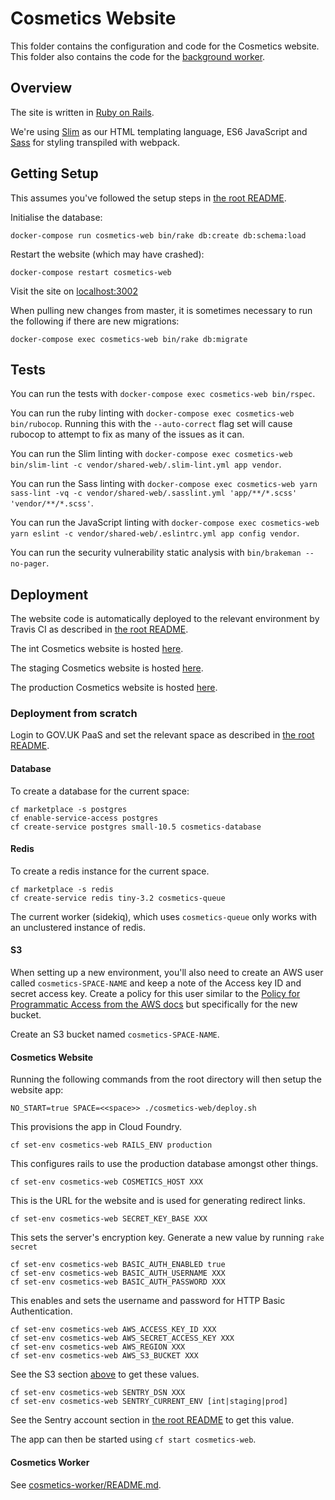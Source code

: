 # Cosmetics Website

This folder contains the configuration and code for the Cosmetics website.
This folder also contains the code for the [background worker](../cosmetics-worker/README.md).


## Overview

The site is written in [Ruby on Rails](https://rubyonrails.org/).

We're using [Slim](http://slim-lang.com/) as our HTML templating language, 
ES6 JavaScript and [Sass](https://sass-lang.com/) for styling transpiled with webpack.


## Getting Setup

This assumes you've followed the setup steps in [the root README](../README.md#getting-setup).

Initialise the database:

    docker-compose run cosmetics-web bin/rake db:create db:schema:load

Restart the website (which may have crashed):

    docker-compose restart cosmetics-web

Visit the site on [localhost:3002](http://localhost:3002)

When pulling new changes from master, it is sometimes necessary to run the following
if there are new migrations:

    docker-compose exec cosmetics-web bin/rake db:migrate


## Tests

You can run the tests with `docker-compose exec cosmetics-web bin/rspec`.

You can run the ruby linting with `docker-compose exec cosmetics-web bin/rubocop`.
Running this with the `--auto-correct` flag set will cause rubocop to attempt to fix as many of the issues as it can.

You can run the Slim linting with `docker-compose exec cosmetics-web bin/slim-lint -c vendor/shared-web/.slim-lint.yml app vendor`.

You can run the Sass linting with `docker-compose exec cosmetics-web yarn sass-lint -vq -c vendor/shared-web/.sasslint.yml 'app/**/*.scss' 'vendor/**/*.scss'`.

You can run the JavaScript linting with `docker-compose exec cosmetics-web yarn eslint -c vendor/shared-web/.eslintrc.yml app config vendor`.

You can run the security vulnerability static analysis with `bin/brakeman --no-pager`.


## Deployment

The website code is automatically deployed to the relevant environment by Travis
CI as described in [the root README](../README.md#deployment).

The int Cosmetics website is hosted [here](https://cosmetics-int.london.cloudapps.digital/).

The staging Cosmetics website is hosted [here](https://cosmetics-staging.london.cloudapps.digital/).

The production Cosmetics website is hosted [here](https://cosmetics-prod.london.cloudapps.digital/).


### Deployment from scratch

Login to GOV.UK PaaS and set the relevant space as described in [the root README](../README.md#deployment-from-scratch).

#### Database

To create a database for the current space:

    cf marketplace -s postgres
    cf enable-service-access postgres
    cf create-service postgres small-10.5 cosmetics-database

#### Redis

To create a redis instance for the current space. 

    cf marketplace -s redis
    cf create-service redis tiny-3.2 cosmetics-queue

The current worker (sidekiq), which uses `cosmetics-queue` only works with an unclustered instance of redis.

#### S3

When setting up a new environment, you'll also need to create an AWS user called `cosmetics-SPACE-NAME` and keep a note of the Access key ID and secret access key.
Create a policy for this user similar to the [Policy for Programmatic Access from the AWS docs](https://aws.amazon.com/blogs/security/writing-iam-policies-how-to-grant-access-to-an-amazon-s3-bucket/) but specifically for the new bucket.

Create an S3 bucket named `cosmetics-SPACE-NAME`.

#### Cosmetics Website

Running the following commands from the root directory will then setup the website app:

    NO_START=true SPACE=<<space>> ./cosmetics-web/deploy.sh

This provisions the app in Cloud Foundry.

    cf set-env cosmetics-web RAILS_ENV production

This configures rails to use the production database amongst other things.

    cf set-env cosmetics-web COSMETICS_HOST XXX

This is the URL for the website and is used for generating redirect links.

    cf set-env cosmetics-web SECRET_KEY_BASE XXX

This sets the server's encryption key. Generate a new value by running `rake secret` 

    cf set-env cosmetics-web BASIC_AUTH_ENABLED true
    cf set-env cosmetics-web BASIC_AUTH_USERNAME XXX
    cf set-env cosmetics-web BASIC_AUTH_PASSWORD XXX

This enables and sets the username and password for HTTP Basic Authentication.

    cf set-env cosmetics-web AWS_ACCESS_KEY_ID XXX
    cf set-env cosmetics-web AWS_SECRET_ACCESS_KEY XXX
    cf set-env cosmetics-web AWS_REGION XXX
    cf set-env cosmetics-web AWS_S3_BUCKET XXX

See the S3 section [above](#s3) to get these values.

    cf set-env cosmetics-web SENTRY_DSN XXX
    cf set-env cosmetics-web SENTRY_CURRENT_ENV [int|staging|prod]

See the Sentry account section in [the root README](../README.md#sentry) to get this value.

The app can then be started using `cf start cosmetics-web`.


#### Cosmetics Worker

See [cosmetics-worker/README.md](../cosmetics-worker/README.md#deployment-from-scratch).
